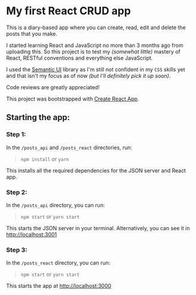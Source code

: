# My first React CRUD app

This is a diary-based app where you can create, read, edit and delete the posts that you make.

I started learning React and JavaScript no more than 3 months ago from uploading this. So this project is to test my _(somewhat little)_ mastery of React, RESTful conventions and everything else JavaScript.

I used the [Semantic UI](https://semantic-ui.com/) library as I'm still not confident in my `CSS` skills yet and that isn't my focus as of now _(but I'll definitely pick it up soon)_.

Code reviews are greatly appreciated!

This project was bootstrapped with [Create React App](https://github.com/facebook/create-react-app).

## Starting the app:

### Step 1:

In the `/posts_api` and `/posts_react` directories, run:

> `npm install` or `yarn`

This installs all the required dependencies for the JSON server and React app.

### Step 2:

In the `/posts_api` directory, you can run:

> `npm start` or `yarn start`

This starts the JSON server in your terminal. Alternatively, you can see it in [http://localhost:3001](http://localhost:3001)

### Step 3:

In the `/posts_react` directory, you can run:

> `npm start` or `yarn start`

This starts the app at [http://localhost:3000](http://localhost:3000)

